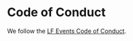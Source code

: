 # Code of Conduct

We follow the [LF Events Code of Conduct](https://events.linuxfoundation.org/about/code-of-conduct/).
